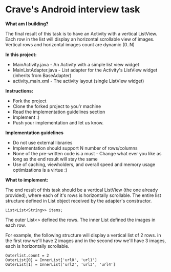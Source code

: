 # Crave's Android interview task

**What am I building?**

The final result of this task is to have an Activity with a vertical ListView.
Each row in the list will display an horizontal scrollable view of images.
Vertical rows and horizontal images count are dynamic (0..N)

**In this project:**
  - MainActivity.java - An Activity with a simple list view widget
  - MainListAdapter.java - List adapter for the Activity's ListView widget (inherits from BaseAdapter)
  - activity_main.xml - The activity layout (single ListView widget)

**Instructions:**
  - Fork the project
  - Clone the forked project to you'r machine
  - Read the implementation guidelines section
  - Implement :)
  - Push your implementation and let us know.

**Implementation guidelines**
- Do not use external libraries
- Implementation should support N number of rows/columns
- None of the pre-written code is a must - Change what ever you like as long as the end result will stay the same
- Use of caching, viewholders, and overall speed and memory usage optimizations is a virtue :)

**What to implement:**

The end result of this task should be a vertical ListView (the one already provided), where each of it's rows is horizontally
scrollable.
The entire list structure defined in List object received by the adapter's constructor.

    List<List<String>> items;

The outer List<> defined the rows.
The inner List<String> defined the images in each row.

For example, the following structure will display a vertical list of 2 rows. in the first row we'll have 2 images and in the
second row we'll have 3 images, each is horizontally scrollable.

    Outerlist.count = 2
    OuterList[0] = InnerList['url0', 'url1']
    OuterList[1] = InnerList['url2', 'url3', 'url4']





